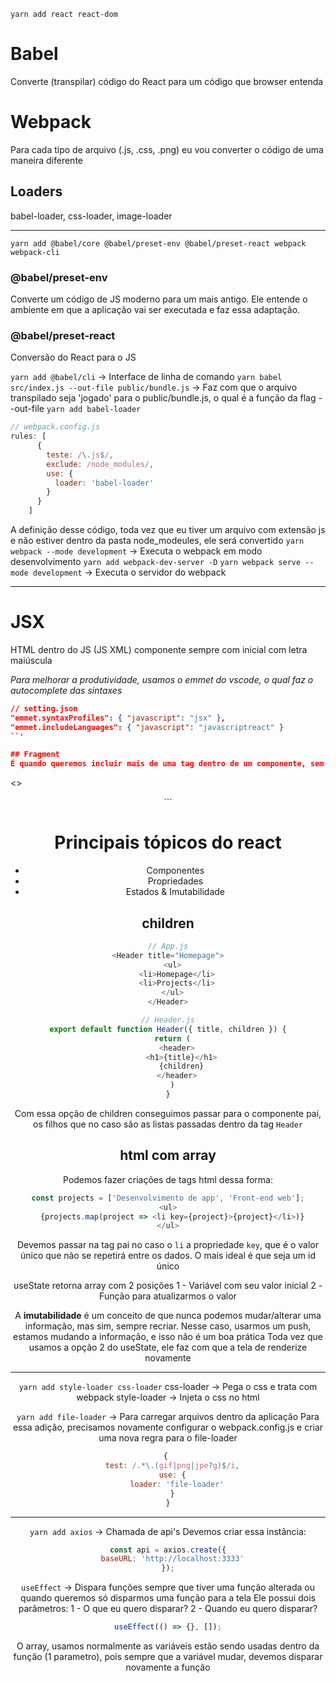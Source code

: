 `yarn add react react-dom`

# Babel
Converte (transpilar) código do React para um código que browser entenda
# Webpack
Para cada tipo de arquivo (.js, .css, .png) eu vou converter o código de uma maneira diferente
## Loaders
babel-loader, css-loader, image-loader

---

`yarn add @babel/core @babel/preset-env @babel/preset-react webpack webpack-cli`
### @babel/preset-env
Converte um código de JS moderno para um mais antigo. Ele entende o ambiente em que a aplicação vai ser executada e faz essa adaptação.
### @babel/preset-react
Conversão do React para o JS

`yarn add @babel/cli` -> Interface de linha de comando
`yarn babel src/index.js --out-file public/bundle.js` -> Faz com que o arquivo transpilado seja 'jogado' para o public/bundle.js, o qual é a função da flag --out-file
`yarn add babel-loader`

```js
// webpack.config.js
rules: [
      {
        teste: /\.js$/,
        exclude: /node_modules/,
        use: {
          loader: 'babel-loader'
        }
      }
    ]
```
A definição desse código, toda vez que eu tiver um arquivo com extensão js e não estiver dentro da pasta node_modeules, ele será convertido
`yarn webpack --mode development` -> Executa o webpack em modo desenvolvimento
`yarn add webpack-dev-server -D`
`yarn webpack serve --mode development` -> Executa o servidor do webpack

---

# JSX
HTML dentro do JS (JS XML)
componente sempre com inicial com letra maiúscula

*Para melhorar a produtividade, usamos o emmet do vscode, o qual faz o autocomplete das sintaxes*

```json
// setting.json
"emmet.syntaxProfiles": { "javascript": "jsx" },
"emmet.includeLanguages": { "javascript": "javascriptreact" }
``'

## Fragment
É quando queremos incluir mais de uma tag dentro de um componente, sem que precisemos colocar uma div

```
<>
  <Header />
  <Header />
</>
```

# Principais tópicos do react
- Componentes
- Propriedades
- Estados & Imutabilidade

## children

```js
// App.js
<Header title="Homepage">
  <ul>
    <li>Homepage</li>
    <li>Projects</li>
  </ul>
</Header>

// Header.js
export default function Header({ title, children }) {
  return (
    <header>
      <h1>{title}</h1>
      {children}
    </header>
  )
}
```

Com essa opção de children conseguimos passar para o componente pai, os filhos que no caso são as listas passadas dentro da tag `Header`

## html com array
Podemos fazer criações de tags html dessa forma:
```js
const projects = ['Desenvolvimento de app', 'Front-end web'];
<ul>
  {projects.map(project => <li key={project}>{project}</li>)}
</ul>
```

Devemos passar na tag pai no caso o `li` a propriedade `key`, que é o valor único que não se repetirá entre os dados. O mais ideal é que seja um id único

useState retorna array com 2 posições
1 - Variável com seu valor inicial
2 - Função para atualizarmos o valor

A **imutabilidade** é um conceito de que nunca podemos mudar/alterar uma informação, mas sim, sempre recriar.
Nesse caso, usarmos um push, estamos mudando a informação, e isso não é um boa prática
Toda vez que usamos a opção 2 do useState, ele faz com que a tela de renderize novamente

---

`yarn add style-loader css-loader`
css-loader -> Pega o css e trata com webpack
style-loader -> Injeta o css no html

`yarn add file-loader` -> Para carregar arquivos dentro da aplicação
Para essa adição, precisamos novamente configurar o webpack.config.js e criar uma nova regra para o file-loader

```js 
{ 
  test: /.*\.(gif|png|jpe?g)$/i,
  use: {
    loader: 'file-loader'
  }
}
```

---

`yarn add axios` -> Chamada de api's
Devemos criar essa instância:
```js
const api = axios.create({
  baseURL: 'http://localhost:3333'
});
```

`useEffect` -> Dispara funções sempre que tiver uma função alterada ou quando queremos só disparmos uma função para a tela
Ele possui dois parâmetros:
1 - O que eu quero disparar?
2 - Quando eu quero disparar?

```js
useEffect(() => {}, []);
```

O array, usamos normalmente as variáveis estão sendo usadas dentro da função (1 parametro), pois sempre que a variável mudar, devemos disparar novamente a função